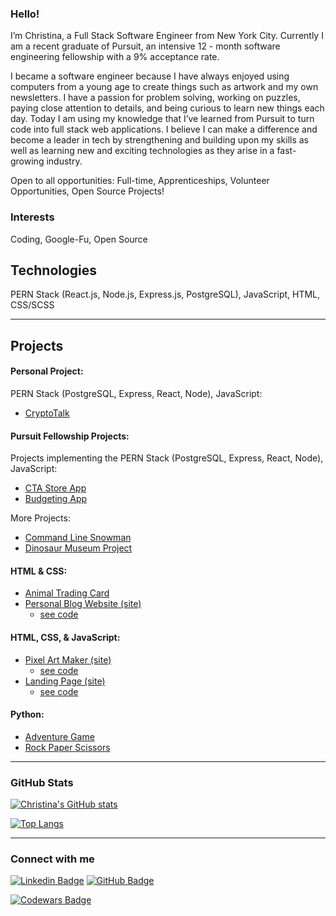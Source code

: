 ### Hello!
I’m Christina, a Full Stack Software Engineer from New York City. Currently I am a recent graduate of Pursuit, an intensive 12 - month software engineering fellowship with a 9% acceptance rate.

I became a software engineer because I have always enjoyed using computers from a young age to create things such as artwork and my own newsletters. I have a passion for problem solving, working on puzzles, paying close attention to details, and being curious to learn new things each day. Today I am using my knowledge that I’ve learned from Pursuit to turn code into full stack web applications. I believe I can make a difference and become a leader in tech by strengthening and building upon my skills as well as learning new and exciting technologies as they arise in a fast-growing industry.

Open to all opportunities: Full-time, Apprenticeships, Volunteer Opportunities, Open Source Projects!


### Interests
Coding, Google-Fu, Open Source

## Technologies

PERN Stack (React.js, Node.js, Express.js, PostgreSQL), JavaScript, HTML, CSS/SCSS<br />


<hr>

## Projects

#### Personal Project:
PERN Stack (PostgreSQL, Express, React, Node), JavaScript:
* [CryptoTalk](https://cryptotalk-cl.netlify.app/)

#### Pursuit Fellowship Projects:

Projects implementing the PERN Stack (PostgreSQL, Express, React, Node), JavaScript:
* [CTA Store App](https://cl-cta-fe.netlify.app/)
* [Budgeting App](https://cl-fe-budgeting-app.netlify.app/)

More Projects:
* [Command Line Snowman](https://github.com/christina-ml/8-0-command-line-snowman)
* [Dinosaur Museum Project](https://github.com/christina-ml/8-0-dinosaur-museum-project)

#### HTML & CSS:
* [Animal Trading Card](https://github.com/christina-ml/animal-trading-card)
* [Personal Blog Website (site)](https://christina-ml.github.io/personal-blog-website/)
    - [see code](https://github.com/christina-ml/personal-blog-website)

#### HTML, CSS, & JavaScript:
* [Pixel Art Maker (site)](https://christina-ml.github.io/Pixel-Art-Project/)
    - [see code](https://github.com/christina-ml/Pixel-Art-Project)
* [Landing Page (site)](https://christina-ml.github.io/fend-landing-page/)
    - [see code](https://github.com/christina-ml/fend-landing-page)

#### Python:
* [Adventure Game](https://github.com/christina-ml/Adventure-Game)
* [Rock Paper Scissors](https://github.com/christina-ml/Rock-Paper-Scissors)

<hr>

### GitHub Stats

[![Christina's GitHub stats](https://github-readme-stats.vercel.app/api?username=christina-ml&theme=radical)](https://github.com/christina-ml/)

[![Top Langs](https://github-readme-stats.vercel.app/api/top-langs/?username=christina-ml)](https://github.com/christina-ml)

<hr>

### Connect with me
[![Linkedin Badge](https://img.shields.io/badge/-LinkedIn-blue?style=flat&logo=Linkedin&logoColor=white)](https://www.linkedin.com/in/christina-loiacono/)
[![GitHub Badge](https://img.shields.io/github/followers/christina-ml?label=Follow%20%40christina-ml&style=social)](https://github.com/christina-ml)

[![Codewars Badge](https://www.codewars.com/users/christinaml/badges/large)](https://www.codewars.com/users/christinaml)

<!--- 
Profile Inspiration -
https://dev.to/diogorodrigues/creating-amazing-github-profiles-readme-5h31
https://github.com/diogorodrigues

Make buttons - https://shields.io/
Custom Logos - https://simpleicons.org/
-->
